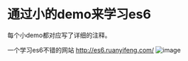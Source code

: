 # 通过小的demo来学习es6

每个小demo都对应写了详细的注释。

一个学习es6不错的网站 http://es6.ruanyifeng.com/
![image](http://ww1.sinaimg.cn/orj480/795bf814gw1f8ilvv5yw9j20d008cwem.jpg)
